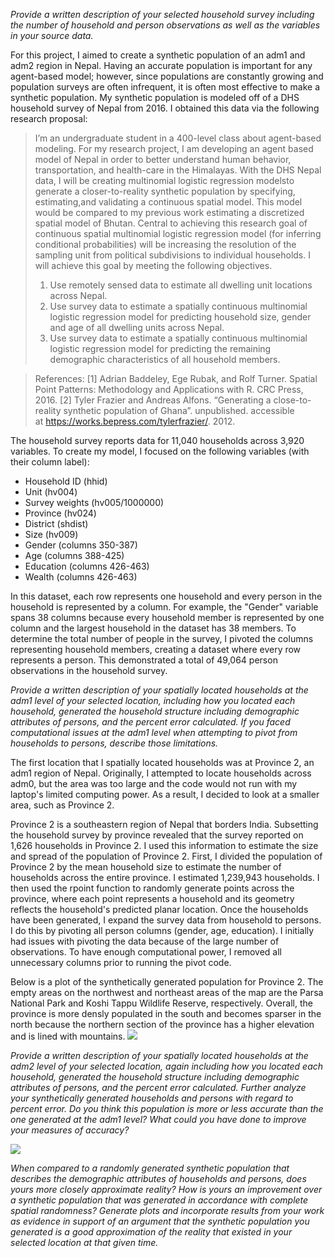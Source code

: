 *Provide a written description of your selected household survey including the number of household and person observations as well as the variables in your source data.*

For this project, I aimed to create a synthetic population of an adm1 and adm2 region in Nepal. Having an accurate population is important for any agent-based model; however, since populations are constantly growing and population surveys are often infrequent, it is often most effective to make a synthetic population. My synthetic population is modeled off of a DHS household survey of Nepal from 2016. I obtained this data via the following research proposal: 
> I’m an undergraduate student in a 400-level class about agent-based modeling. For my research project, I am developing an agent based model of Nepal in order to better understand human behavior, transportation, and health-care in the Himalayas. With the DHS Nepal data, I will be creating multinomial logistic regression modelsto generate a closer-to-reality synthetic population by specifying, estimating,and validating a continuous spatial model. This model would be compared to my previous work estimating a discretized spatial model of Bhutan. Central to achieving this research goal of continuous spatial multinomial logistic regression model (for inferring conditional probabilities) will be increasing the resolution of the sampling unit from political subdivisions to individual households. I will achieve this goal by meeting the following objectives.
> 1. Use remotely sensed data to estimate all dwelling unit locations across Nepal.
> 2. Use survey data to estimate a spatially continuous multinomial logistic regression model for predicting household size, gender and age of all dwelling units across Nepal.
> 3. Use survey data to estimate a spatially continuous multinomial logistic regression model for predicting the remaining demographic characteristics of all household members. 

> References: [1] Adrian Baddeley, Ege Rubak, and Rolf Turner. Spatial Point Patterns: Methodology and Applications with R. CRC Press, 2016. [2] Tyler Frazier and Andreas Alfons. “Generating a close-to-reality synthetic population of Ghana”. unpublished. accessible at https://works.bepress.com/tylerfrazier/. 2012.

The household survey reports data for 11,040 households across 3,920 variables. To create my model, I focused on the following variables (with their column label):
- Household ID (hhid)
- Unit (hv004)
- Survey weights (hv005/1000000)
- Province (hv024)
- District (shdist)
- Size (hv009)
- Gender (columns 350-387)
- Age (columns 388-425)
- Education (columns 426-463)
- Wealth (columns 426-463)

In this dataset, each row represents one household and every person in the household is represented by a column. For example, the "Gender" variable spans 38 columns because every household member is represented by one column and the largest household in the dataset has 38 members. To determine the total number of people in the survey, I pivoted the columns representing household members, creating a dataset where every row represents a person. This demonstrated a total of 49,064 person observations in the household survey.  


*Provide a written description of your spatially located households at the adm1 level of your selected location, including how you located each household, generated the household structure including demographic attributes of persons, and the percent error calculated. If you faced computational issues at the adm1 level when attempting to pivot from households to persons, describe those limitations.*

The first location that I spatially located households was at Province 2, an adm1 region of Nepal. Originally, I attempted to locate households across adm0, but the area was too large and the code would not run with my laptop's limited computing power. As a result, I decided to look at a smaller area, such as Province 2. 

Province 2 is a southeastern region of Nepal that borders India. Subsetting the household survey by province revealed that the survey reported on 1,626 households in Province 2. I used this information to estimate the size and spread of the population of Province 2. First, I divided the population of Province 2 by the mean household size to estimate the number of households across the entire province. I estimated 1,239,943 households. I then used the rpoint function to randomly generate points across the province, where each point represents a household and its geometry reflects the household's predicted planar location. Once the households have been generated, I expand the survey data from household to persons. I do this by pivoting all person columns (gender, age, education). I initially had issues with pivoting the data because of the large number of observations. To have enough computational power, I removed all unnecessary columns prior to running the pivot code.

Below is a plot of the synthetically generated population for Province 2. The empty areas on the northwest and northeast areas of the map are the Parsa National Park and Koshi Tappu Wildlife Reserve, respectively. Overall, the province is more densly populated in the south and becomes sparser in the north because the northern section of the province has a higher elevation and is lined with mountains. 
![](DHS_data/prov2.png)

*Provide a written description of your spatially located households at the adm2 level of your selected location, again including how you located each household, generated the household structure including demographic attributes of persons, and the percent error calculated. Further analyze your synthetically generated households and persons with regard to percent error. Do you think this population is more or less accurate than the one generated at the adm1 level? What could you have done to improve your measures of accuracy?*

![](DHS_data/siraha.png)

*When compared to a randomly generated synthetic population that describes the demographic attributes of households and persons, does yours more closely approximate reality? How is yours an improvement over a synthetic population that was generated in accordance with complete spatial randomness? Generate plots and incorporate results from your work as evidence in support of an argument that the synthetic population you generated is a good approximation of the reality that existed in your selected location at that given time.*

